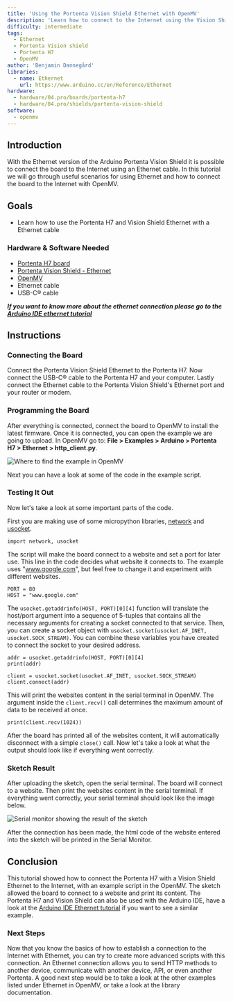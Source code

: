 ```yaml
---
title: 'Using the Portenta Vision Shield Ethernet with OpenMV'
description: 'Learn how to connect to the Internet using the Vision Shield Ethernet, Portenta H7 and OpenMV'
difficulty: intermediate
tags: 
  - Ethernet
  - Portenta Vision shield
  - Portenta H7
  - OpenMV
author: 'Benjamin Dannegård'
libraries:
  - name: Ethernet
    url: https://www.arduino.cc/en/Reference/Ethernet
hardware:
  - hardware/04.pro/boards/portenta-h7
  - hardware/04.pro/shields/portenta-vision-shield
software:
  - openmv
---
```


## Introduction 

With the Ethernet version of the Arduino Portenta Vision Shield it is possible to connect the board to the Internet using an Ethernet cable. In this tutorial we will go through useful scenarios for using Ethernet and how to connect the board to the Internet with OpenMV.

## Goals

- Learn how to use the Portenta H7 and Vision Shield Ethernet with a Ethernet cable

### Hardware & Software Needed

- [Portenta H7 board](https://store.arduino.cc/portenta-h7)
- [Portenta Vision Shield - Ethernet](https://store.arduino.cc/products/arduino-portenta-vision-shield-lora®)
- [OpenMV](https://openmv.io/pages/download)
- Ethernet cable
- USB-C® cable

***If you want to know more about the ethernet connection please go to the [Arduino IDE ethernet tutorial](https://docs.arduino.cc/tutorials/portenta-vision-shield/ethernet-with-ide#ethernet-connection)***

## Instructions

### Connecting the Board

Connect the Portenta Vision Shield Ethernet to the Portenta H7. Now connect the USB-C® cable to the Portenta H7 and your computer. Lastly connect the Ethernet cable to the Portenta Vision Shield's Ethernet port and your router or modem.

### Programming the Board

After everything is connected, connect the board to OpenMV to install the latest firmware. Once it is connected, you can open the example we are going to upload. In OpenMV go to: **File > Examples > Arduino > Portenta H7 > Ethernet > http_client.py**.

![Where to find the example in OpenMV](assets/vs-eth-openmv-example.png)

Next you can have a look at some of the code in the example script.

### Testing It Out

Now let's take a look at some important parts of the code.

First you are making use of some micropython libraries, [network](http://docs.micropython.org/en/latest/library/network.html) and [usocket](http://docs.micropython.org/en/v1.14/library/usocket.html). 

```arduino
import network, usocket
```

The script will make the board connect to a website and set a port for later use. This line in the code decides what website it connects to. The example uses "www.google.com", but feel free to change it and experiment with different websites.

```arduino
PORT = 80
HOST = "www.google.com"
```

The `usocket.getaddrinfo(HOST, PORT)[0][4]` function will translate the host/port argument into a sequence of 5-tuples that contains all the necessary arguments for creating a socket connected to that service. Then, you can create a socket object with `usocket.socket(usocket.AF_INET, usocket.SOCK_STREAM)`. You can combine these variables you have created to connect the socket to your desired address. 

```arduino
addr = usocket.getaddrinfo(HOST, PORT)[0][4]
print(addr)

client = usocket.socket(usocket.AF_INET, usocket.SOCK_STREAM)
client.connect(addr)
```

This will print the websites content in the serial terminal in OpenMV. The argument inside the `client.recv()` call determines the maximum amount of data to be received at once.

```arduino
print(client.recv(1024))
```

After the board has printed all of the websites content, it will automatically disconnect with a simple `close()` call. Now let's take a look at what the output should look like if everything went correctly.

### Sketch Result

After uploading the sketch, open the serial terminal. The board will connect to a website. Then print the websites content in the serial terminal. If everything went correctly, your serial terminal should look like the image below.

![Serial monitor showing the result of the sketch](assets/vs-eth-openmv-serial.png)

After the connection has been made, the html code of the website entered into the sketch will be printed in the Serial Monitor. 

## Conclusion

This tutorial showed how to connect the Portenta H7 with a Vision Shield Ethernet to the Internet, with an example script in the OpenMV. The sketch allowed the board to connect to a website and print its content. The Portenta H7 and Vision Shield can also be used with the Arduino IDE, have a look at the [Arduino IDE Ethernet tutorial](https://docs.arduino.cc/tutorials/portenta-vision-shield/ethernet-with-ide) if you want to see a similar example.

### Next Steps

Now that you know the basics of how to establish a connection to the Internet with Ethernet, you can try to create more advanced scripts with this connection. An Ethernet connection allows you to send HTTP methods to another device, communicate with another device, API, or even another Portenta. A good next step would be to take a look at the other examples listed under Ethernet in OpenMV, or take a look at the library documentation.
